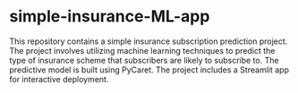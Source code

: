 # simple-insurance-ML-app
This repository contains a simple insurance subscription prediction project. The project involves utilizing machine learning techniques to predict the type of insurance scheme that subscribers are likely to subscribe to. The predictive model is built using PyCaret. The project includes a Streamlit app for interactive deployment.
